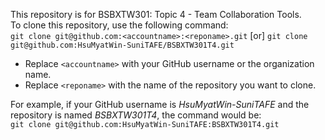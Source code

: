 This repository is for BSBXTW301: Topic 4 - Team Collaboration Tools.  
To clone this repository, use the following command:  
`git clone git@github.com:<accountname>:<reponame>.git`  [or] `git clone git@github.com:HsuMyatWin-SuniTAFE/BSBXTW301T4.git`  

- Replace `<accountname>` with your GitHub username or the organization name.  
- Replace `<reponame>` with the name of the repository you want to clone.  

For example, if your GitHub username is *HsuMyatWin-SuniTAFE* and the repository is named *BSBXTW301T4*, the command would be:  
`git clone git@github.com:HsuMyatWin-SuniTAFE:BSBXTW301T4.git`
